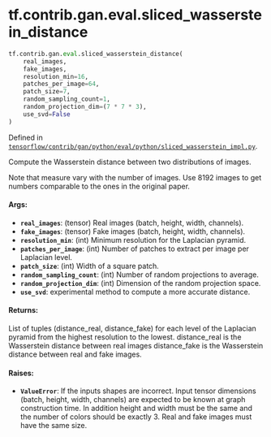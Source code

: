 <div itemscope itemtype="http://developers.google.com/ReferenceObject">
<meta itemprop="name" content="tf.contrib.gan.eval.sliced_wasserstein_distance" />
<meta itemprop="path" content="Stable" />
</div>

# tf.contrib.gan.eval.sliced_wasserstein_distance

``` python
tf.contrib.gan.eval.sliced_wasserstein_distance(
    real_images,
    fake_images,
    resolution_min=16,
    patches_per_image=64,
    patch_size=7,
    random_sampling_count=1,
    random_projection_dim=(7 * 7 * 3),
    use_svd=False
)
```



Defined in [`tensorflow/contrib/gan/python/eval/python/sliced_wasserstein_impl.py`](/code/stable/tensorflow/contrib/gan/python/eval/python/sliced_wasserstein_impl.py).

Compute the Wasserstein distance between two distributions of images.

Note that measure vary with the number of images. Use 8192 images to get
numbers comparable to the ones in the original paper.

#### Args:

* <b>`real_images`</b>: (tensor) Real images (batch, height, width, channels).
* <b>`fake_images`</b>: (tensor) Fake images (batch, height, width, channels).
* <b>`resolution_min`</b>: (int) Minimum resolution for the Laplacian pyramid.
* <b>`patches_per_image`</b>: (int) Number of patches to extract per image per
      Laplacian level.
* <b>`patch_size`</b>: (int) Width of a square patch.
* <b>`random_sampling_count`</b>: (int) Number of random projections to average.
* <b>`random_projection_dim`</b>: (int) Dimension of the random projection space.
* <b>`use_svd`</b>: experimental method to compute a more accurate distance.

#### Returns:

List of tuples (distance_real, distance_fake) for each level of the
Laplacian pyramid from the highest resolution to the lowest.
  distance_real is the Wasserstein distance between real images
  distance_fake is the Wasserstein distance between real and fake images.

#### Raises:

* <b>`ValueError`</b>: If the inputs shapes are incorrect. Input tensor dimensions
    (batch, height, width, channels) are expected to be known at graph
    construction time. In addition height and width must be the same and the
    number of colors should be exactly 3. Real and fake images must have the
    same size.